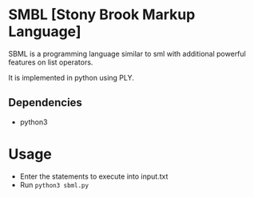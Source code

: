 # SMBL [Stony Brook Markup Language]

SBML is a programming language similar to sml with additional powerful features on list operators. 

It is implemented in python using PLY.

## Dependencies

- python3

# Usage

- Enter the statements to execute into input.txt
- Run ``` python3 sbml.py ```
